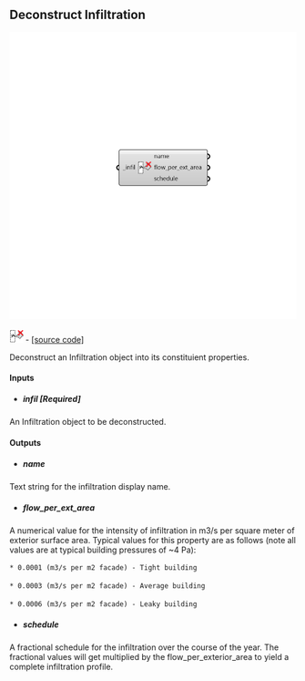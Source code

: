 ## Deconstruct Infiltration

![](../../images/components/Deconstruct_Infiltration.png)

![](../../images/icons/Deconstruct_Infiltration.png) - [[source code]](https://github.com/ladybug-tools/honeybee-grasshopper-energy/blob/master/honeybee_grasshopper_energy/src//HB%20Deconstruct%20Infiltration.py)


Deconstruct an Infiltration object into its constituient properties. 



#### Inputs
* ##### infil [Required]
An Infiltration object to be deconstructed. 

#### Outputs
* ##### name
Text string for the infiltration display name. 
* ##### flow_per_ext_area
A numerical value for the intensity of infiltration in m3/s per square meter of exterior surface area. Typical values for this property are as follows (note all values are at typical building pressures of ~4 Pa): 

    * 0.0001 (m3/s per m2 facade) - Tight building

    * 0.0003 (m3/s per m2 facade) - Average building

    * 0.0006 (m3/s per m2 facade) - Leaky building
* ##### schedule
A fractional schedule for the infiltration over the course of the year. The fractional values will get multiplied by the flow_per_exterior_area to yield a complete infiltration profile. 
